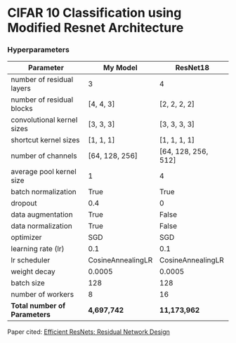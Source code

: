 # CIFAR 10 Classification using Modified Resnet Architecture

### Hyperparameters

| **Parameter**                  | **My Model**      | **ResNet18**        |
| ------------------------------ | ----------------- | ------------------- |
| number of residual layers      | 3                 | 4                   |
| number of residual blocks      | [4, 4, 3]         | [2, 2, 2, 2]        |
| convolutional kernel sizes     | [3, 3, 3]         | [3, 3, 3, 3]        |
| shortcut kernel sizes          | [1, 1, 1]         | [1, 1, 1, 1]        |
| number of channels             | [64, 128, 256]    | [64, 128, 256, 512] |
| average pool kernel size       | 1                 | 4                   |
| batch normalization            | True              | True                |
| dropout                        | 0.4               | 0                   |
| data augmentation              | True              | False               |
| data normalization             | True              | False               |
| optimizer                      | SGD               | SGD                 |
| learning rate (lr)             | 0.1               | 0.1                 |
| lr scheduler                   | CosineAnnealingLR | CosineAnnealingLR   |
| weight decay                   | 0.0005            | 0.0005              |
| batch size                     | 128               | 128                 |
| number of workers              | 8                 | 16                  |
| **Total number of Parameters** | **4,697,742**     | **11,173,962**      |

Paper cited: [Efficient ResNets: Residual Network Design](https://arxiv.org/abs/2306.12100)
